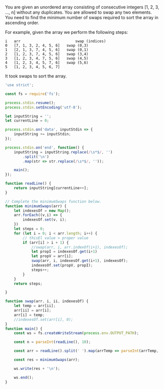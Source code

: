You are given an unordered array consisting of consecutive integers  [1, 2, 3, ..., n] without any duplicates. You are allowed to swap any two elements. You need to find the minimum number of swaps required to sort the array in ascending order.

For example, given the array  we perform the following steps:

```
i   arr                         swap (indices)
0   [7, 1, 3, 2, 4, 5, 6]   swap (0,3)
1   [2, 1, 3, 7, 4, 5, 6]   swap (0,1)
2   [1, 2, 3, 7, 4, 5, 6]   swap (3,4)
3   [1, 2, 3, 4, 7, 5, 6]   swap (4,5)
4   [1, 2, 3, 4, 5, 7, 6]   swap (5,6)
5   [1, 2, 3, 4, 5, 6, 7]
```

It took  swaps to sort the array.

```js
'use strict';

const fs = require('fs');

process.stdin.resume();
process.stdin.setEncoding('utf-8');

let inputString = '';
let currentLine = 0;

process.stdin.on('data', inputStdin => {
    inputString += inputStdin;
});

process.stdin.on('end', function() {
    inputString = inputString.replace(/\s*$/, '')
        .split('\n')
        .map(str => str.replace(/\s*$/, ''));

    main();
});

function readLine() {
    return inputString[currentLine++];
}

// Complete the minimumSwaps function below.
function minimumSwaps(arr) {
    let indexesOf = new Map();
    arr.forEach((v,i) => {
        indexesOf.set(v, i);
    })
    let steps = 0;
    for (let i = 0; i < arr.length; i++) {
        // thisEl value > proper value
        if (arr[i] > i + 1) {
            //swap(arr, i, arr.indexOf(i+1), indexesOf);
            let propI = indexesOf.get(i+1)
            let propV = arr[i];
            swap(arr, i, indexesOf.get(i+1), indexesOf);
            indexesOf.set(propV, propI);
            steps++;
        }
    }
    return steps;

}

function swap(arr, i, ii, indexesOf) {
    let temp = arr[ii];
    arr[ii] = arr[i];
    arr[i] = temp;
    //indexesOf.set(arr[i], 0);
}
function main() {
    const ws = fs.createWriteStream(process.env.OUTPUT_PATH);

    const n = parseInt(readLine(), 10);

    const arr = readLine().split(' ').map(arrTemp => parseInt(arrTemp, 10));

    const res = minimumSwaps(arr);

    ws.write(res + '\n');

    ws.end();
}

```
